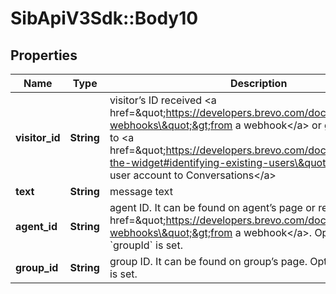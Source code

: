 # SibApiV3Sdk::Body10

## Properties
Name | Type | Description | Notes
------------ | ------------- | ------------- | -------------
**visitor_id** | **String** | visitor’s ID received &lt;a href&#x3D;\&quot;https://developers.brevo.com/docs/conversations-webhooks\&quot;&gt;from a webhook&lt;/a&gt; or generated by you to &lt;a href&#x3D;\&quot;https://developers.brevo.com/docs/customize-the-widget#identifying-existing-users\&quot;&gt;bind existing user account to Conversations&lt;/a&gt; | 
**text** | **String** | message text | 
**agent_id** | **String** | agent ID. It can be found on agent’s page or received &lt;a href&#x3D;\&quot;https://developers.brevo.com/docs/conversations-webhooks\&quot;&gt;from a webhook&lt;/a&gt;. Optional if &#x60;groupId&#x60; is set. | [optional] 
**group_id** | **String** | group ID. It can be found on group’s page. Optional if &#x60;agentId&#x60; is set. | [optional] 


